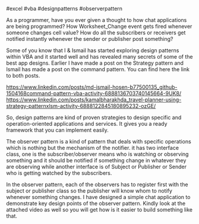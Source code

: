 #excel #vba #designpatterns #observerpattern

As a programmer, have you ever given a thought to how chat applications are being programmed? How Worksheet_Change event gets fired whenever someone changes cell value? How do all the subscribers or receivers get notified instantly whenever the sender or publisher post something?

Some of you know that I & Ismail has started exploring design patterns within VBA and it started well and has revealed many secrets of some of the best app designs. Earlier I have made a post on the Strategy pattern and Ismail has made a post on the command pattern. You can find here the link to both posts. 

https://www.linkedin.com/posts/md-ismail-hosen-b77500135_github-1504168command-pattern-vba-activity-6888136703740145664-9UK8/
https://www.linkedin.com/posts/kamalbharakhda_travel-planner-using-strategy-patternxlsm-activity-6888122845180895232-ozGE/

So, design patterns are kind of proven strategies to design specific and operation-oriented applications and services. It gives you a ready framework that you can implement easily. 

The observer pattern is a kind of pattern that deals with specific operations which is nothing but the mechanism of the notifier. it has two interface class, one is the subscriber/observer means who is watching or observing something and it should be notified if something change in whatever they are observing while another interface is of Subject or Publisher or Sender who is getting watched by the subscribers. 

In the observer pattern, each of the observers has to register first with the subject or publisher class so the publisher will know whom to notify whenever something changes. 
I have designed a simple chat application to demonstrate key design points of the observer pattern. Kindly look at the attached video as well so you will get how is it easier to build something like that. 
